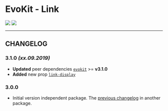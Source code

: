 [README]: /packages/evokit-link/README.md
[evokit]: /packages/evokit/README.md

[link-display]: /packages/evokit-link/?id=link-display


# EvoKit - Link

[![](https://img.shields.io/npm/v/evokit-link.svg)](https://www.npmjs.com/package/evokit-link)
[![](https://img.shields.io/badge/page-README-42b983)][README]

---

## CHANGELOG

### 3.1.0 *(xx.09.2019)*

- **Updated** peer dependencies [`evokit`][evokit] >= **v3.1.0**
- **Added** new prop [`link-display`][link-display]

### 3.0.0

- Initial version independent package. The [previous changelog](/packages/evokit/CHANGELOG.md) in another package.
